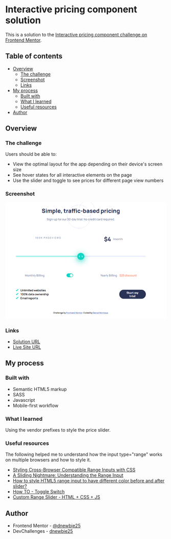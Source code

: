 # Interactive pricing component solution

This is a solution to the [Interactive pricing component challenge on Frontend Mentor](https://www.frontendmentor.io/challenges/interactive-pricing-component-t0m8PIyY8). 

## Table of contents

- [Overview](#overview)
  - [The challenge](#the-challenge)
  - [Screenshot](#screenshot)
  - [Links](#links)
- [My process](#my-process)
  - [Built with](#built-with)
  - [What I learned](#what-i-learned)
  - [Useful resources](#useful-resources)
- [Author](#author)

## Overview

### The challenge

Users should be able to:

- View the optimal layout for the app depending on their device's screen size
- See hover states for all interactive elements on the page
- Use the slider and toggle to see prices for different page view numbers

### Screenshot

![](./images/price%20slider.PNG)

### Links

- [Solution URL]((https://github.com/dnewbie25/Frontend-Mentor/tree/main/interactive-pricing-component-main)) 
- [Live Site URL](https://sliding-price-component.netlify.app)

## My process

### Built with

- Semantic HTML5 markup
- SASS
- Javascript
- Mobile-first workflow

### What I learned

Using the vendor prefixes to style the price slider.

### Useful resources

The following helped me to understand how the input type="range" works on multiple browsers and how to style it.
- [Styling Cross-Browser Compatible Range Inputs with CSS](https://css-tricks.com/styling-cross-browser-compatible-range-inputs-css/) 
- [A Sliding Nightmare: Understanding the Range Input ](https://css-tricks.com/sliding-nightmare-understanding-range-input/) 
- [How to style HTML5 range input to have different color before and after slider?](https://stackoverflow.com/questions/18389224/how-to-style-html5-range-input-to-have-different-color-before-and-after-slider)
- [How TO - Toggle Switch](https://www.w3schools.com/howto/howto_css_switch.asp)
- [Custom Range Slider - HTML + CSS + JS](https://www.youtube.com/watch?v=gjPllrhIYsM)

## Author

- Frontend Mentor - [@dnewbie25](https://www.frontendmentor.io/profile/dnewbie25)
- DevChallenges - [dnewbie25](https://devchallenges.io/portfolio/dnewbie25)